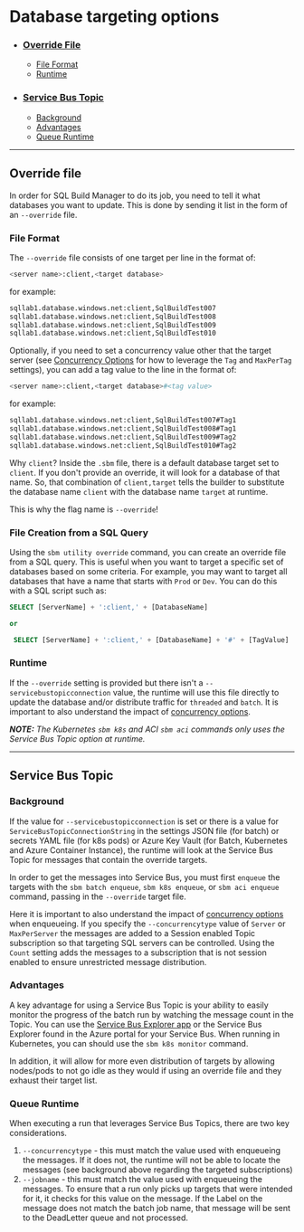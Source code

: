 # Database targeting options

- ### [Override File](#override-file)
  - [File Format](#file-format)
  - [Runtime](#runtime)
- ### [Service Bus Topic](#service-bus-topic)
  - [Background](#background)
  - [Advantages](#advantages)
  - [Queue Runtime](#queue-runtime)

----

## Override file

In order for SQL Build Manager to do its job, you need to tell it what databases you want to update. This is done by sending it list in the form of an `--override` file.

### File Format

The `--override` file consists of one target per line in the format of:

``` bash
<server name>:client,<target database>
```

for example:

``` bash
sqllab1.database.windows.net:client,SqlBuildTest007
sqllab1.database.windows.net:client,SqlBuildTest008
sqllab1.database.windows.net:client,SqlBuildTest009
sqllab1.database.windows.net:client,SqlBuildTest010
```

Optionally, if you need to set a concurrency value other that the target server (see [Concurrency Options](concurrency_options.md) for how to leverage the `Tag` and `MaxPerTag` settings), you can add a tag value to the line in the format of:

``` bash
<server name>:client,<target database>#<tag value>
```

for example:

``` bash
sqllab1.database.windows.net:client,SqlBuildTest007#Tag1
sqllab1.database.windows.net:client,SqlBuildTest008#Tag1
sqllab1.database.windows.net:client,SqlBuildTest009#Tag2
sqllab1.database.windows.net:client,SqlBuildTest010#Tag2
```

Why `client`?  Inside the `.sbm` file, there is a default database target set to `client`. If you don't provide an override, it will look for a database of that name. So, that combination of `client,target` tells the builder to substitute the database name `client` with the database name `target` at runtime.

 This is why the flag name is `--override`!


 ### File Creation from a SQL Query

 Using the `sbm utility override` command, you can create an override file from a SQL query. This is useful when you want to target a specific set of databases based on some criteria. For example, you may want to target all databases that have a name that starts with `Prod` or `Dev`. You can do this with a SQL script such as:

 ``` sql
 SELECT [ServerName] + ':client,' + [DatabaseName]

 or

  SELECT [ServerName] + ':client,' + [DatabaseName] + '#' + [TagValue]
  ```


### Runtime

If the `--override` setting is provided but there isn't a `--servicebustopicconnection` value, the runtime will use this file directly to update the database and/or distribute traffic for `threaded` and `batch`. It is important to also understand the impact of [concurrency options](concurrency_options.md).

***NOTE:** The Kubernetes `sbm k8s` and ACI `sbm aci` commands only uses the Service Bus Topic option at runtime.*

----

## Service Bus Topic

### Background

If the value for `--servicebustopicconnection` is set or there is a value for `ServiceBusTopicConnectionString` in the settings JSON file (for batch) or secrets YAML file (for k8s pods) or Azure Key Vault (for Batch, Kubernetes and Azure Container Instance), the runtime will look at the Service Bus Topic for messages that contain the override targets.

In order to get the messages into Service Bus, you must first `enqueue` the targets with the `sbm batch enqueue`,  `sbm k8s enqueue`, or `sbm aci enqueue` command, passing in the `--override` target file.

Here it is important to also understand the impact of [concurrency options](concurrency_options.md) when enqueueing. If you specify the `--concurrencytype` value of `Server` or `MaxPerServer` the messages are added to a Session enabled Topic subscription so that targeting SQL servers can be controlled. Using the `Count` setting adds the messages to a subscription that is not session enabled to ensure unrestricted message distribution.

### Advantages

A key advantage for using a Service Bus Topic is your ability to easily monitor the progress of the batch run by watching the message count in the Topic. You can use the [Service Bus Explorer app](https://github.com/paolosalvatori/ServiceBusExplorer) or the Service Bus Explorer found in the Azure portal for your Service Bus. When running in Kubernetes, you can should use the `sbm k8s monitor` command.

In addition, it will allow for more even distribution of targets by allowing nodes/pods to not go idle as they would if using an override file and they exhaust their target list.

### Queue Runtime

When executing a run that leverages Service Bus Topics, there are two key considerations.

1. `--concurrencytype` - this must match the value used with enqueueing the messages. If it does not, the runtime will not be able to locate the messages (see background above regarding the targeted subscriptions)
2. `--jobname` - this must match the value used with enqueueing the messages. To ensure that a run only picks up targets that were intended for it, it checks for this value on the message. If the Label on the message does not match the batch job name, that message will be sent to the DeadLetter queue and not processed.
